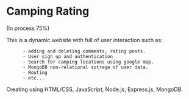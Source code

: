 # Camping Rating

(In process 75%)

This is a dynamic website with full of user interaction such as:

          - adding and deleting comments, rating posts.      
          - User sign up and authentication
          - Search for camping locations using google map.
          - MongoDB non-relational sotrage of user data.
          - Routing
          - etc...

Creating using HTML/CSS, JavaScript, Node.js, Express.js, MongoDB.

